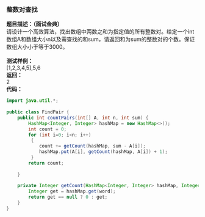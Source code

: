 <a name="gYBhE"></a>
### 整数对查找
**题目描述：（面试金典）** <br />请设计一个高效算法，找出数组中两数之和为指定值的所有整数对。给定一个int数组A和数组大小n以及需查找的和sum，请返回和为sum的整数对的个数。保证数组大小小于等于3000。<br />
<br />**测试样例：**<br />[1,2,3,4,5],5,6<br />**返回：**<br />2<br />**代码：**
```java
import java.util.*;
 
public class FindPair {
    public int countPairs(int[] A, int n, int sum) {
        HashMap<Integer, Integer> hashMap = new HashMap<>();
        int count = 0;
        for (int i=0; i<n; i++)
         {
            count += getCount(hashMap, sum - A[i]);
            hashMap.put(A[i], getCount(hashMap, A[i]) + 1);
         }
        return count;
 
    }
     
    private Integer getCount(HashMap<Integer, Integer> hashMap, Integer word){
        Integer get = hashMap.get(word);
        return get == null ? 0 : get;
    }
}
```